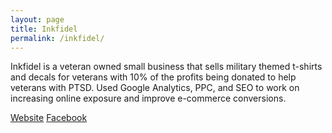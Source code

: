 ```yaml
---
layout: page
title: Inkfidel
permalink: /inkfidel/
---
```


Inkfidel is a veteran owned small business that sells military themed t-shirts and decals for veterans with 10% of the profits being donated to help veterans with PTSD. Used Google Analytics, PPC, and SEO to work on increasing online exposure and improve e-commerce conversions.

<a href="http://inkfidel.com/">Website</a>
<a href="https://www.facebook.com/inkfidel">Facebook</a>
